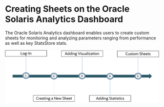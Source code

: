 # Creating Sheets on the Oracle Solaris Analytics Dashboard

The Oracle Solaris Analytics dashboard enables users to create custom sheets for monitoring and analyzing parameters ranging from performance as well as key StatsStore stats. 



![Sheets on the StatsStore](Images/Workflow1.png "Workflow")